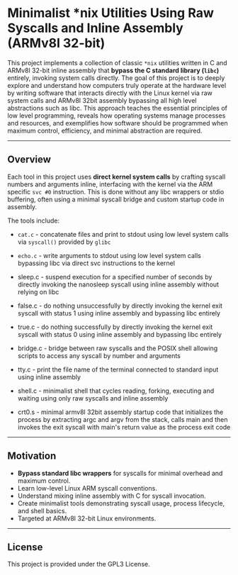 # Minimalist *nix Utilities Using Raw Syscalls and Inline Assembly (ARMv8l 32-bit)

This project implements a collection of classic `*nix` utilities written in C and ARMv8l 32-bit inline assembly that **bypass the C standard library (`libc`)** entirely, invoking system calls directly. The goal of this project is to deeply explore and understand how computers truly operate at the hardware level by writing software that interacts directly with the Linux kernel via raw system calls and ARMv8l 32bit assembly bypassing all high level abstractions such as libc. This approach teaches the essential principles of low level programming, reveals how operating systems manage processes and resources, and exemplifies how software should be programmed when maximum control, efficiency, and minimal abstraction are required.

---

## Overview

Each tool in this project uses **direct kernel system calls** by crafting syscall numbers and arguments inline, interfacing with the kernel via the ARM specific `svc #0` instruction. This is done without any libc wrappers or stdio buffering, often using a minimal syscall bridge and custom startup code in assembly.

The tools include:

- `cat.c` - concatenate files and print to stdout using low level system calls via `syscall()` provided by `glibc`

- `echo.c` - write arguments to stdout using low level system calls bypassing libc via direct svc instructions to the kernel

- sleep.c - suspend execution for a specified number of seconds by directly invoking the nanosleep syscall using inline assembly without relying on libc

- false.c - do nothing unsuccessfully by directly invoking the kernel exit syscall with status 1 using inline assembly and bypassing libc entirely

- true.c - do nothing successfully by directly invoking the kernel exit syscall with status 0 using inline assembly and bypassing libc entirely

- bridge.c - bridge between raw syscalls and the POSIX shell allowing scripts to access any syscall by number and arguments

- tty.c - print the file name of the terminal connected to standard input using inline assembly

- shell.c - minimalist shell that cycles reading, forking, executing and waiting using only raw syscalls and inline assembly

- crt0.s - minimal armv8l 32bit assembly startup code that initializes the process by extracting argc and argv from the stack, calls main and then invokes the exit syscall with main's return value as the process exit code


---

## Motivation

- **Bypass standard libc wrappers** for syscalls for minimal overhead and maximum control.
- Learn low-level Linux ARM syscall conventions.
- Understand mixing inline assembly with C for syscall invocation.
- Create minimalist tools demonstrating syscall usage, process lifecycle, and shell basics.
- Targeted at ARMv8l 32-bit Linux environments.

---

## License

This project is provided under the GPL3 License.


